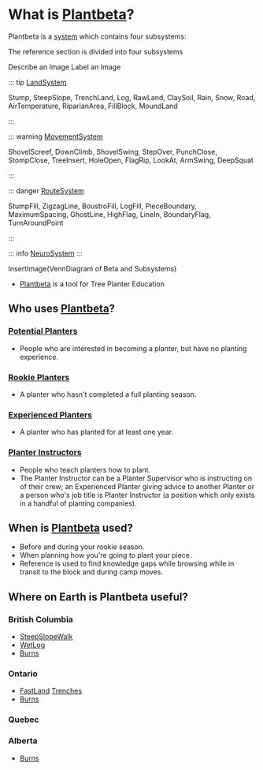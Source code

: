 # What is [Plantbeta](/guide/introduction.html#what-is-plantbeta)?

<!-- What do Kickstarters need to know about Plantbeta to understand how it adds value to planters -->


Plantbeta is a [system]() which contains four subsystems: 

The reference section is divided into four subsystems


Describe an Image Label an Image

::: tip [LandSystem](/reference/Land/Overview)

Stump, SteepSlope, TrenchLand, Log, RawLand, ClaySoil, Rain, Snow, Road, AirTemperature, RiparianArea, FillBlock, MoundLand

:::

::: warning [MovementSystem](/reference/Movement/Overview)

ShovelScreef, DownClimb, ShovelSwing, StepOver, PunchClose, StompClose, TreeInsert, HoleOpen, FlagRip, LookAt, ArmSwing, DeepSquat 

:::

::: danger [RouteSystem](/reference/Route/Overview)

StumpFill, ZigzagLine, BoustroFill, LogFill, PieceBoundary, MaximumSpacing, GhostLine, HighFlag, LineIn, BoundaryFlag, TurnAroundPoint

:::

::: info [NeuroSystem](/reference/Neuro/Overview)
:::


InsertImage(VennDiagram of Beta and Subsystems) 

- [Plantbeta](/guide/introduction.html#what-is-plantbeta) is a tool for Tree Planter Education



## Who uses [Plantbeta](/guide/introduction.html#what-is-plantbeta)?

### [Potential Planters](/guide/Who/PotentialPlanter)
- People who are interested in becoming a planter, but have no planting experience.

### [Rookie Planters](/guide/Who/RookiePlanter)
- A planter who hasn't completed a full planting season.

### [Experienced Planters](/guide/Who/ExperiencedPlanter)
- A planter who has planted for at least one year.

### [Planter Instructors](/guide/Who/PlanterInstructor)
- People who teach planters how to plant.
- The Planter Instructor can be a Planter Supervisor who is instructing on of their crew; an Experienced Planter giving advice to another Planter or a person who's job title is Planter Instructor (a position which only exists in a handful of planting companies).


## When is [Plantbeta](/guide/introduction.html#what-is-plantbeta) used?


- Before and during your rookie season.
- When planning how you're going to plant your piece.
- Reference is used to find knowledge gaps while browsing while in transit to the block and during camp moves.


## Where on Earth is Plantbeta useful?

### British Columbia

- [SteepSlopeWalk]()
- [WetLog]()
- [Burns]()

### Ontario


- [FastLand]() [Trenches]()
- [Burns]()

### Quebec

### Alberta

- [Burns]()




